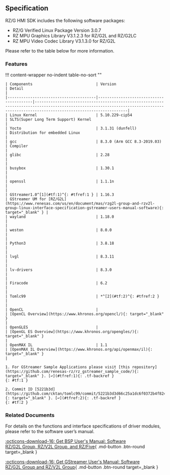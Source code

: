 ## Specification

RZ/G HMI SDK includes the following software packages:

* RZ/G Verified Linux Package Version 3.0.7
* RZ MPU Graphics Library V3.1.2.3 for RZ/G2L and RZ/G2LC
* RZ MPU Video Codec Library V3.1.3.0 for RZ/G2L

Please refer to the table below for more information.


### Features

!!! content-wrapper no-indent table-no-sort ""

    | Components                            | Version                                 | Detail                                                                                                                                                                              |
    |---------------------------------------|-----------------------------------------|-------------------------------------------------------------------------------------------------------------------------------------------------------------------------------------|
    | Linux Kernel                          | 5.10.229-cip54                          | SLTS(Super Long Term Support) Kernel                                                                                                                                                |
    | Yocto                                 | 3.1.31 (dunfell)                        | Distribution for embedded Linux                                                                                                                                                     |
    | gcc                                   | 8.3.0 (Arm GCC 8.3-2019.03)             | Compiler                                                                                                                                                                            |
    | glibc                                 | 2.28                                    |                                                                                                                                                                                     |
    | busybox                               | 1.30.1                                  |                                                                                                                                                                                     |
    | openssl                               | 1.1.1n                                  |                                                                                                                                                                                     |
    | GStreamer1.0^[1](#tf:1)^{: #tfref:1 } | 1.16.3                                  | GStreamer UM for [RZ/G2L](https://www.renesas.com/us/en/document/mas/rzg2l-group-and-rzv2l-group-linux-interface-specification-gstreamer-users-manual-software){: target="_blank" } |
    | wayland                               | 1.18.0                                  |                                                                                                                                                                                     |
    | weston                                | 8.0.0                                   |                                                                                                                                                                                     |
    | Python3                               | 3.8.18                                  |                                                                                                                                                                                     |
    | lvgl                                  | 8.3.11                                  |                                                                                                                                                                                     |
    | lv-drivers                            | 8.3.0                                   |                                                                                                                                                                                     |
    | Firacode                              | 6.2                                     |                                                                                                                                                                                     |
    | Tomlc99                               | *^[2](#tf:2)^{: #tfref:2 }              |                                                                                                                                                                                     |
    | OpenCL                                |                                         | [OpenCL Overview](https://www.khronos.org/opencl/){: target="_blank" }                                                                                                              |
    | OpenGLES                              |                                         | [OpenGL ES Overview](https://www.khronos.org/opengles/){: target="_blank" }                                                                                                         |
    | OpenMAX IL                            | 1.1                                     | [OpenMAX IL Overview](https://www.khronos.org/api/openmax/il){: target="_blank" }                                                                                                   |

    1. For GStreamer Sample Applications please visit [this repository](https://github.com/renesas-rz/rz_gstreamer_sample_code/){: target="_blank" }. [↩](#tfref:1){: .tf-backref }
    {: #tf:1 }

    2. Commit ID [5221b3d](https://github.com/cktan/tomlc99/commit/5221b3d3d66c25a1dc6f0372b4f824f1202fe398){: target="_blank" }. [↩](#tfref:2){: .tf-backref }
    {: #tf:2 }

### Related Documents

For details on the functions and interface specifications of driver modules, please refer to the software user’s manual.

[:octicons-download-16: Get BSP User's Manual: Software<br><span class="btn-subtext">RZ/G2L Group, RZ/V2L Group, and RZ/Five</span>](https://www.renesas.com/document/mas/rzg2lfivev2l-group-bsp-manual-set-rtk0ef0045z9000azj-v306zip){ .md-button .btn-round target=_blank }

[:octicons-download-16: Get GStreamer User's Manual: Software<br><span class="btn-subtext">RZ/G2L Group and RZ/V2L Group</span>](https://www.renesas.com/en/document/mas/rzg2l-group-and-rzv2l-group-linux-interface-specification-gstreamer-users-manual-software){ .md-button .btn-round target=_blank }

